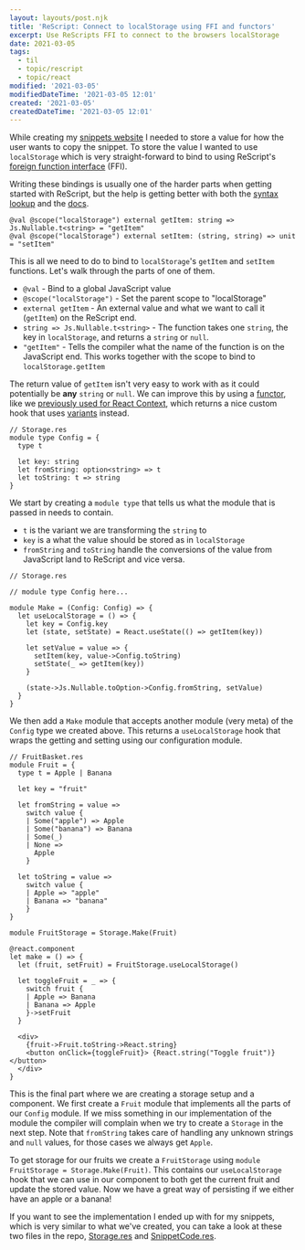 ```yaml
---
layout: layouts/post.njk
title: 'ReScript: Connect to localStorage using FFI and functors'
excerpt: Use ReScripts FFI to connect to the browsers localStorage
date: 2021-03-05
tags:
  - til
  - topic/rescript
  - topic/react
modified: '2021-03-05'
modifiedDateTime: '2021-03-05 12:01'
created: '2021-03-05'
createdDateTime: '2021-03-05 12:01'
---
```


While creating my [snippets website](https://snippets.willcodefor.beer) I needed
to store a value for how the user wants to copy the snippet. To store the value
I wanted to use `localStorage` which is very straight-forward to bind to using
ReScript's [foreign function interface](https://en.wikipedia.org/wiki/Foreign_function_interface) (FFI).

Writing these bindings is usually one of the harder parts when getting started with ReScript, but the help is getting better with both the [syntax lookup](https://rescript-lang.org/syntax-lookup) and the [docs](https://rescript-lang.org/docs/manual/latest/interop-cheatsheet).

```reason
@val @scope("localStorage") external getItem: string => Js.Nullable.t<string> = "getItem"
@val @scope("localStorage") external setItem: (string, string) => unit = "setItem"
```

This is all we need to do to bind to `localStorage`'s `getItem` and `setItem`
functions. Let's walk through the parts of one of them.

- `@val` - Bind to a global JavaScript value
- `@scope("localStorage")` - Set the parent scope to "localStorage"
- `external getItem` - An external value and what we want to call it (`getItem`) on the
  ReScript end.
- `string => Js.Nullable.t<string>` - The function takes one `string`, the key
  in `localStorage`, and returns a `string` or `null`.
- `"getItem"` - Tells the compiler what the name of the function is on the
  JavaScript end. This works together with the scope to bind to
  `localStorage.getItem`

The return value of `getItem` isn't very easy to work with as it could potentially be **any** `string` or `null`. We can improve this by using a [functor](https://rescript-lang.org/docs/manual/latest/module#module-functions-functors), like we [previously used for React Context](/posts/using-usecontext-in-rescript-react), which returns a nice custom hook that uses [variants](https://rescript-lang.org/docs/manual/v8.0.0/variant) instead.

```reason
// Storage.res
module type Config = {
  type t

  let key: string
  let fromString: option<string> => t
  let toString: t => string
}
```

We start by creating a `module type` that tells us what the module that is passed in needs to
contain.

- `t` is the variant we are transforming the `string` to
- `key` is a what the value should be stored as in `localStorage`
- `fromString` and `toString` handle the conversions of the value from JavaScript land to ReScript and vice
  versa.

```reason
// Storage.res

// module type Config here...

module Make = (Config: Config) => {
  let useLocalStorage = () => {
    let key = Config.key
    let (state, setState) = React.useState(() => getItem(key))

    let setValue = value => {
      setItem(key, value->Config.toString)
      setState(_ => getItem(key))
    }

    (state->Js.Nullable.toOption->Config.fromString, setValue)
  }
}
```

We then add a `Make` module that accepts another module (very meta) of the `Config` type we created
above. This returns a `useLocalStorage` hook that wraps the getting and setting
using our configuration module.

```reason
// FruitBasket.res
module Fruit = {
  type t = Apple | Banana

  let key = "fruit"

  let fromString = value =>
    switch value {
    | Some("apple") => Apple
    | Some("banana") => Banana
    | Some(_)
    | None =>
      Apple
    }

  let toString = value =>
    switch value {
    | Apple => "apple"
    | Banana => "banana"
    }
}

module FruitStorage = Storage.Make(Fruit)

@react.component
let make = () => {
  let (fruit, setFruit) = FruitStorage.useLocalStorage()

  let toggleFruit = _ => {
    switch fruit {
    | Apple => Banana
    | Banana => Apple
    }->setFruit
  }

  <div>
    {fruit->Fruit.toString->React.string}
    <button onClick={toggleFruit}> {React.string("Toggle fruit")} </button>
  </div>
}
```

This is the final part where we are creating a storage setup and a component. We
first create a `Fruit` module that implements all the parts of our `Config`
module. If we miss something in our implementation of the module the compiler
will complain when we try to create a `Storage` in the next step. Note that `fromString` takes care of handling any unknown strings and
`null` values, for those cases we always get `Apple`.

To get storage for our fruits we create a `FruitStorage` using
`module FruitStorage = Storage.Make(Fruit)`. This contains our `useLocalStorage` hook that we can use in our component to
both get the current fruit and update the stored value. Now we have a great way
of persisting if we either have an apple or a banana!

If you want to see the implementation I ended up with for my snippets, which is very similar to
what we've created, you can take a look at these two
files in the repo, [Storage.res](https://github.com/believer/ultisnips-parse/blob/main/packages/web/src/Storage.res) and [SnippetCode.res](https://github.com/believer/ultisnips-parse/blob/main/packages/web/src/SnippetCode.res).
